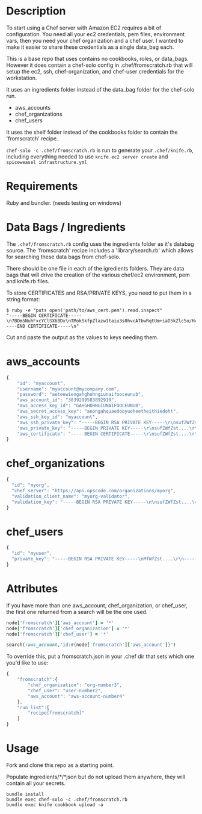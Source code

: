 Description
===========

To start using a Chef server with Amazon EC2 requires a bit of
configuration.  You need all your ec2 credentials, pem files,
environment vars, then you need your chef organization and a chef
user. I wanted to make it easier to share these credentials as a
single data_bag each.

This is a base repo that uses contains no cookbooks, roles, or
data_bags. However it does contain a chef-solo config in
.chef/fromscratch.rb that will setup the ec2, ssh, chef-organization,
and chef-user credentials for the workstation.

It uses an ingredients folder instead of the data_bag folder for the chef-solo run.

* aws_accounts
* chef_organizations
* chef_users

It uses the shelf folder instead of the cookbooks folder to contain the 'fromscratch' recipe.

```chef-solo -c .chef/fromscratch.rb``` is run to generate your ```.chef/knife.rb```, including everything needed to use ```knife ec2 server create``` and ```spiceweasel infrastructure.yml```

Requirements
============

Ruby and bundler. (needs testing on windows)

Data Bags / Ingredients
=======================

The ```.chef/fromscratch.rb``` config uses the ingredients folder as it's databag source. The 'fromscratch' recipe includes a 'library/search.rb' which allows for searching these data bags from chef-solo.

There should be one file in each of the igredients folders.
They are data bags that will drive the creation of the various chef/ec2 environment, pem and knife.rb files.

To store CERTIFICATES and RSA/PRIVATE KEYS, you need to put them in a string format:

```
$ ruby -e "puts open('path/to/aws_cert.pem').read.inspect"
"-----BEGIN CERTIFICATE-----\n7BOm5NuhFxcYClSX6BDx\nTMokSkfpZlazw1taiu3s0hvcATbwRqtUm+iaD5kZlc5o/H4HrpfQQS+NSnh7oET7\nvvnm38h+UYxhgcLVBIYyWfZLvo0o2ir9/xmIhCjIlpcW9yPPx4cgyu9ICmDAiew8\nKTvUTv81spOC+QIDAQo8qv5OZ9wQmJ3IrzgNa5ABo1cwVTAOBgNVHQ8BAf8EBAMCBaAwFgYDVR0lAQH/BAww\nCgYIKwYBBQUHAwIwDAYDVR0TAQH/BAIwADAdBgNVHQ4EFgQUyGa6KfSA1RR1kbAB\n3B9zbWuk9KIwDQYJKoZIhvcNAQEFBQADgYEAi0slT2Eik298lweEsDkz5irDLu2E\nUSJ+yO50gDAN5sNSoMNRuQu147SDhiNVW7Ev8aodJlivRyJ0KYHucaACrASLx0Na\nrl9QD20fbGvHqG3e8yLGHYfqJ1Sg4LzZHfyzQ2bmLvCI\nXSdH/GvDdWEE9xE=r0cVvmMA0GCSqGSIb3DQMIICdzCCAeCgAwIBAgIGAPEBBQUAMFMxCzAJBgNVBAYT\nAlVTMRMwEQYDVQQKEwpBbWF6b24uY29tMQwwCgYDVQQLEwNBV1MxITAfBgNVBAMT\nGEFXUyBMaW1pdGVkLUFzc3VyYW5jZSBDQTAeFw0xMTA0MDIxMzE3MzRaFw0xMjA0\nMDExMzE3MzRaMFIxCzAJBgNVBAYTAlVTMRMwEQYDVQQKEwpBbWF6b24uY29tMRcw\nFQYDVQQLEw5BV1MtRGV2ZWxvcGVyczEVMBMGA1UEAxMMeTJlNm5lczZ3Y3VvMIGf\nMA0GCSqGSIb3DQEBAQUAA4GNADCBiQKBgQCDeYryRZNi\n-----END CERTIFICATE-----\n"
```

Cut and paste the output as the values to keys needing them.

aws_accounts
============


```javascript
{
    "id": "myaccount",
    "username": "myaccount@mycompany.com",
    "password": "aeteewiengahghohngiunaifooceunub",
    "aws_account_id": "3839299583892910",
    "aws_access_key_id": "GAHGHOHNGIUNAIFOOCEUNUB",
    "aws_secret_access_key": "anongahquaedooyuoheetheithiedoht",
    "aws_ssh_key_id": "myaccount",
    "aws_ssh_private_key": "-----BEGIN RSA PRIVATE KEY-----\r\nsufZWfZst....\r\n-----END RSA PRIVATE KEY-----",
    "aws_private_key": "-----BEGIN PRIVATE KEY-----\r\nsufZWfZst....\r\n-----END PRIVATE KEY-----",
    "aws_certificate": "-----BEGIN CERTIFICATE-----\r\nsufZWfZst....\r\n-----END CERTIFICATE-----"
}
```


chef_organizations
==================

```javascript
{ 
  "id": "myorg",
  "chef_server": "https://api.opscode.com/organizations/myorg",
  "validation_client_name": "myorg-validator",
  "validation_key": "-----BEGIN RSA PRIVATE KEY-----\n\nsufZWfZst....\r\n-----END RSA PRIVATE KEY-----"
}
```

chef_users
==================

```javascript
{ 
  "id": "myuser",
  "private_key": "-----BEGIN RSA PRIVATE KEY-----\nMfWfZst....\r\n-----END RSA PRIVATE KEY-----"
}
```


Attributes
==========

If you have more than one aws_account, chef_organization, or
chef_user, the first one returned from a search will be the one used.

```ruby
node['fromscratch']['aws_account'] = '*'
node['fromscratch']['chef_organization'] = '*'
node['fromscratch']['chef_user'] = '*'
```

```ruby
search(:aws_account,"id:#{node['fromscratch']['aws_account']}")
```

To override this, put a fromscratch.json in your .chef dir that sets which one you'd like to use:

```javascript
{
    "fromscratch":{
        "chef_organization": "org-number3",
        "chef_user": "user-number2",
        "aws_account": "aws-account-number4"
    },
    "run_list":[
        "recipe[fromscratch]"
    ]
}
```


Usage
=====

Fork and clone this repo as a starting point.

Populate ingredients/*/*json but do not upload them anywhere, they will contain all your secrets.

```
bundle install
bundle exec chef-solo -c .chef/fromscratch.rb
bundle exec knife cookbook upload -a
```